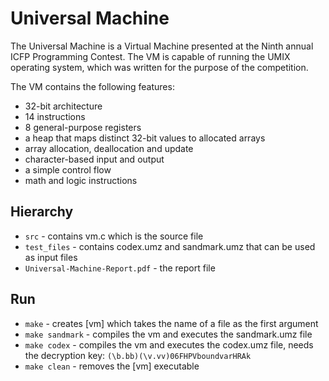 # Universal Machine
The Universal Machine is a Virtual Machine presented at the Ninth annual ICFP Programming Contest. The VM is capable of running the UMIX operating system, which was written for the purpose of the competition. 

The VM contains the following features:

* 32-bit architecture
* 14 instructions
* 8 general-purpose registers
* a heap that maps distinct 32-bit values to allocated arrays
* array allocation, deallocation and update
* character-based input and output
* a simple control flow
* math and logic instructions


## Hierarchy
* `src` - contains vm.c which is the source file
* `test_files` - contains codex.umz and sandmark.umz that can be used as input files
* `Universal-Machine-Report.pdf` - the report file

## Run

* `make` - creates [vm] which takes the name of a file as the first argument
* `make sandmark` - compiles the vm and executes the sandmark.umz file
* `make codex` - compiles the vm and executes the codex.umz file, needs the decryption key: `(\b.bb)(\v.vv)06FHPVboundvarHRAk`
* `make clean` - removes the [vm] executable

